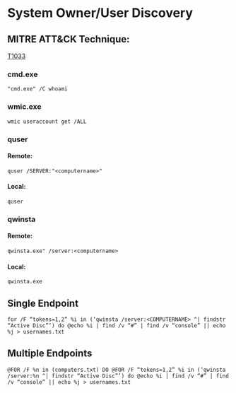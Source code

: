 # System Owner/User Discovery

## MITRE ATT&CK Technique:
[T1033](https://attack.mitre.org/wiki/Technique/T1033)

### cmd.exe

    "cmd.exe" /C whoami

### wmic.exe

    wmic useraccount get /ALL

### quser

#### Remote:

    quser /SERVER:"<computername>"

#### Local:

    quser

### qwinsta

#### Remote:

    qwinsta.exe" /server:<computername>

#### Local:

    qwinsta.exe

## Single Endpoint

    for /F “tokens=1,2” %i in (‘qwinsta /server:<COMPUTERNAME> ^| findstr “Active Disc”‘) do @echo %i | find /v “#” | find /v “console” || echo %j > usernames.txt

## Multiple Endpoints

    @FOR /F %n in (computers.txt) DO @FOR /F “tokens=1,2” %i in (‘qwinsta /server:%n ^| findstr “Active Disc”’) do @echo %i | find /v “#” | find /v “console” || echo %j > usernames.txt
